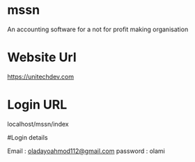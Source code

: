 # mssn
An accounting software for a not for profit making organisation

# Website Url

https://unitechdev.com

# Login URL

localhost/mssn/index

#Login details

Email : oladayoahmod112@gmail.com
password : olami